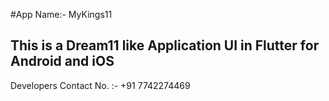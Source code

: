 #App Name:-  MyKings11

## This is a Dream11 like Application UI in Flutter for Android and iOS




Developers Contact No. :- +91 7742274469
